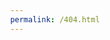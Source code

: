 ```yaml
---
permalink: /404.html
---
```


	
<body style="background-image:url(/static/images/404background.png);
		background-repeat:no-repeat;
		background-attachment:fixed;
		overflow:scroll;
		width:fit-content;
		height:fit-content"> </body></html>

	
